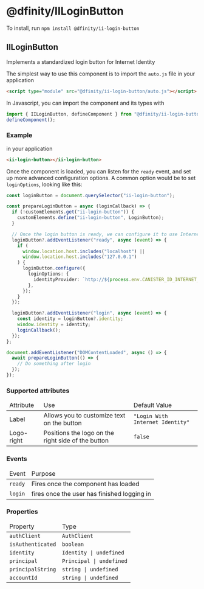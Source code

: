 # @dfinity/IILoginButton

To install, run `npm install @dfinity/ii-login-button`

## IILoginButton

Implements a standardized login button for Internet Identity

The simplest way to use this component is to import the `auto.js` file in your application

```html
<script type="module" src="@dfinity/ii-login-button/auto.js"></script>
```

In Javascript, you can import the component and its types with

```js
import { IILoginButton, defineComponent } from "@dfinity/ii-login-button";
defineComponent();
```

### Example

in your application

```html
<ii-login-button></ii-login-button>
```

Once the component is loaded, you can listen for the `ready` event, and set up more advanced configuration options. A common option would be to set `loginOptions`, looking like this:

```ts
const loginButton = document.querySelector("ii-login-button");

const prepareLoginButton = async (loginCallback) => {
  if (!customElements.get("ii-login-button")) {
    customElements.define("ii-login-button", LoginButton);
  }

  // Once the login button is ready, we can configure it to use Internet Identity
  loginButton?.addEventListener("ready", async (event) => {
    if (
      window.location.host.includes("localhost") ||
      window.location.host.includes("127.0.0.1")
    ) {
      loginButton.configure({
        loginOptions: {
          identityProvider: `http://${process.env.CANISTER_ID_INTERNET_IDENTITY}.localhost:4943`,
        },
      });
    }
  });

  loginButton?.addEventListener("login", async (event) => {
    const identity = loginButton?.identity;
    window.identity = identity;
    loginCallback();
  });
};

document.addEventListener("DOMContentLoaded", async () => {
  await prepareLoginButton(() => {
    // Do something after login
  });
});
```

### Supported attributes

<table>
  <thead>
    <tr>
      <td>Attribute</td>
      <td>Use</td>
      <td>Default Value</td>
    </tr>
  </thead>
  <tbody>
    <tr>
      <td>Label</td>
      <td>Allows you to customize text on the button</td>
      <td><code>"Login With Internet Identity"</code></td>
    </tr>
    <tr>
      <td>Logo-right</td>
      <td>Positions the logo on the right side of the button</td>
      <td><code>false</code></td>
    </tr>
  </tbody>
</table>

### Events

<table>
  <thead>
    <tr>
      <td>Event</td>
      <td>Purpose</td>
    </tr>
  </thead>
  <tbody>
    <tr>
      <td><code>ready</code></td>
      <td>Fires once the component has loaded</td>
    </tr>
    <tr>
      <td><code>login</code></td>
      <td>fires once the user has finished logging in</td>
    </tr>
  </tbody>
</table>

### Properties

<table>
  <thead>
    <tr>
      <td>Property</td>
      <td>Type</td>
    </tr>
  </thead>
  <tbody>
    <tr>
      <td><code>authClient</code></td>
      <td><code>AuthClient</code></td>
    </tr>
    <tr>
      <td><code>isAuthenticated</code></td>
      <td><code>boolean</code></td>
    </tr>
    <tr>
      <td><code>identity</code></td>
      <td><code>Identity | undefined</code></td>
    </tr>
    <tr>
      <td><code>principal</code></td>
      <td><code>Principal | undefined</code></td>
    </tr>
    <tr>
      <td><code>principalString</code></td>
      <td><code>string | undefined</code></td>
    </tr>
    <tr>
      <td><code>accountId</code></td>
      <td><code>string | undefined</code></td>
    </tr>
  </tbody>
</table>
